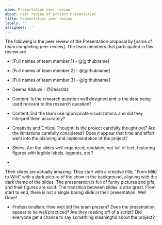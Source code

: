 ```yaml
---
name: Presentation peer review
about: Peer review of project Presentation
title: Presentation peer review
labels: ''
assignees: ''
---
```


The following is the peer review of the Presentation proposal by [name of team completing peer review]. The team members that participated in this review are 

- [Full names of team member 1] - @[githubname]
- [Full names of team member 2] - @[githubname]
- [Full names of team member 3] - @[githubname]
- Deema Albluwi - @Deec0dz


- Content: Is the research question well designed and is the data being used relevant to the research question?



- Content: Did the team use appropriate visualizations and did they interpret them accurately?



- Creativity and Critical Thought: Is the project carefully thought out? Are the limitations carefully considered? Does it appear that time and effort went into the planning and implementation of the project?



- Slides: Are the slides well organized, readable, not full of text, featuring figures with legible labels, legends, etc.?
- 
Their slides are actually amazing. They start with a creative title, "From Mild to Wild" with a dark picture of the show in the background, aligning with the dark theme of the slides. The presentation is full of funny pictures and gifs, and their figures are solid. The transition between slides is also great. From start to end, there is not a single boring slide in their presentation. Well Done!

- Professionalism: How well did the team present? Does the presentation appear to be well practiced? Are they reading off of a script? Did everyone get a chance to say something meaningful about the project?
